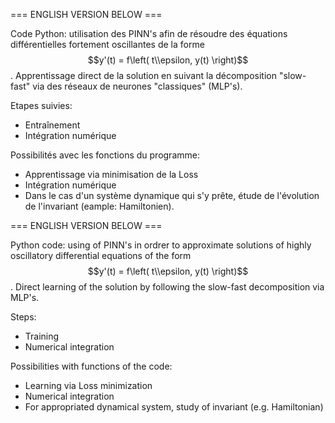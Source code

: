 === ENGLISH VERSION BELOW ===

Code Python: utilisation des PINN's afin de résoudre des équations différentielles fortement oscillantes de la forme $$y'(t) = f\left( t\\epsilon, y(t) \right)$$. Apprentissage direct de la solution en suivant la décomposition "slow-fast" via des réseaux de neurones "classiques" (MLP's).

Etapes suivies:

- Entraînement
- Intégration numérique

Possibilités avec les fonctions du programme:

- Apprentissage via minimisation de la Loss
- Intégration numérique
- Dans le cas d'un système dynamique qui s'y prête, étude de l'évolution de l'invariant (eample: Hamiltonien).

=== ENGLISH VERSION BELOW ===

Python code: using of PINN's in ordrer to approximate solutions of highly oscillatory differential equations of the form $$y'(t) = f\left( t\\epsilon, y(t) \right)$$. Direct learning of the solution by following the slow-fast decomposition via MLP's.

Steps:

- Training
- Numerical integration

Possibilities with functions of the code:

- Learning via Loss minimization
- Numerical integration
- For appropriated dynamical system, study of invariant (e.g. Hamiltonian)
